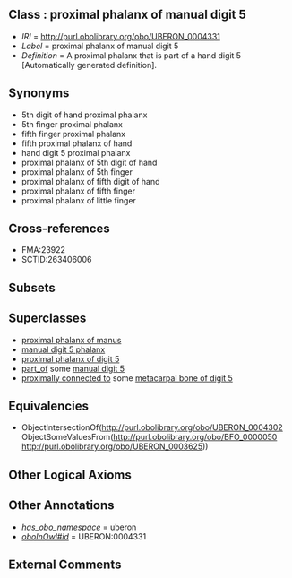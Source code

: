 
## Class : proximal phalanx of manual digit 5

 * *IRI* = http://purl.obolibrary.org/obo/UBERON_0004331
 * *Label* = proximal phalanx of manual digit 5
 * *Definition* = A proximal phalanx that is part of a hand digit 5 [Automatically generated definition].

## Synonyms

 * 5th digit of hand proximal phalanx
 * 5th finger proximal phalanx
 * fifth finger proximal phalanx
 * fifth proximal phalanx of hand
 * hand digit 5 proximal phalanx
 * proximal phalanx of 5th digit of hand
 * proximal phalanx of 5th finger
 * proximal phalanx of fifth digit of hand
 * proximal phalanx of fifth finger
 * proximal phalanx of little finger

## Cross-references

 * FMA:23922
 * SCTID:263406006

## Subsets


## Superclasses

 * [proximal phalanx of manus](../../UBERON/34/UBERON_0002234.md)
 * [manual digit 5 phalanx](../../UBERON/39/UBERON_0003639.md)
 * [proximal phalanx of digit 5](../../UBERON/05/UBERON_0014505.md)
 * [part_of](../../BFO/50/BFO_0000050.md) some [manual digit 5](../../UBERON/25/UBERON_0003625.md)
 * [proximally connected to](../../core#proximally/to/core#proximally_connected_to.md) some [metacarpal bone of digit 5](../../UBERON/49/UBERON_0003649.md)

## Equivalencies

 * ObjectIntersectionOf(<http://purl.obolibrary.org/obo/UBERON_0004302> ObjectSomeValuesFrom(<http://purl.obolibrary.org/obo/BFO_0000050> <http://purl.obolibrary.org/obo/UBERON_0003625>))

## Other Logical Axioms


## Other Annotations

 * *[has_obo_namespace](../../ce/oboInOwl#hasOBONamespace.md)* = uberon
 * *[oboInOwl#id](../../id/oboInOwl#id.md)* = UBERON:0004331

## External Comments

